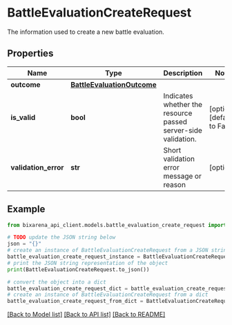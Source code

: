 # BattleEvaluationCreateRequest

The information used to create a new battle evaluation.

## Properties

| Name                 | Type                                                      | Description                                                   | Notes                         |
| -------------------- | --------------------------------------------------------- | ------------------------------------------------------------- | ----------------------------- |
| **outcome**          | [**BattleEvaluationOutcome**](BattleEvaluationOutcome.md) |                                                               |
| **is_valid**         | **bool**                                                  | Indicates whether the resource passed server-side validation. | [optional] [default to False] |
| **validation_error** | **str**                                                   | Short validation error message or reason                      | [optional]                    |

## Example

```python
from bixarena_api_client.models.battle_evaluation_create_request import BattleEvaluationCreateRequest

# TODO update the JSON string below
json = "{}"
# create an instance of BattleEvaluationCreateRequest from a JSON string
battle_evaluation_create_request_instance = BattleEvaluationCreateRequest.from_json(json)
# print the JSON string representation of the object
print(BattleEvaluationCreateRequest.to_json())

# convert the object into a dict
battle_evaluation_create_request_dict = battle_evaluation_create_request_instance.to_dict()
# create an instance of BattleEvaluationCreateRequest from a dict
battle_evaluation_create_request_from_dict = BattleEvaluationCreateRequest.from_dict(battle_evaluation_create_request_dict)
```

[[Back to Model list]](../README.md#documentation-for-models) [[Back to API list]](../README.md#documentation-for-api-endpoints) [[Back to README]](../README.md)
